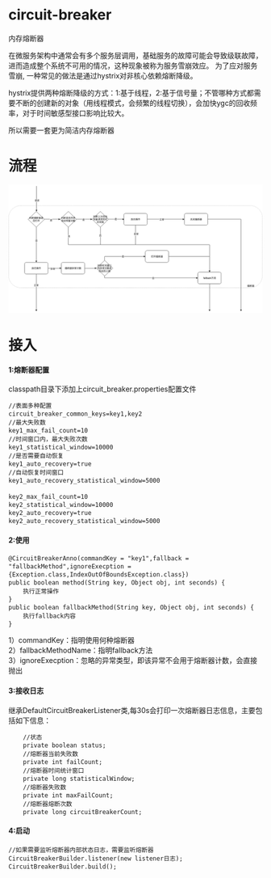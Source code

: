 # circuit-breaker
内存熔断器

在微服务架构中通常会有多个服务层调用，基础服务的故障可能会导致级联故障，进而造成整个系统不可用的情况，这种现象被称为服务雪崩效应。
为了应对服务雪崩, 一种常见的做法是通过hystrix对非核心依赖熔断降级。

hystrix提供两种熔断降级的方式：1:基于线程，2:基于信号量；不管哪种方式都需要不断的创建新的对象（用线程模式，会频繁的线程切换），会加快ygc的回收频率，对于时间敏感型接口影响比较大。

所以需要一套更为简洁内存熔断器

# 流程
![Aaron Swartz](https://raw.githubusercontent.com/hzyian/circuit-breaker/master/%E7%86%94%E6%96%AD%E5%99%A8%E9%80%BB%E8%BE%91.png)

# 接入
#### 1:熔断器配置
classpath目录下添加上circuit_breaker.properties配置文件
```
//表面多种配置
circuit_breaker_common_keys=key1,key2
//最大失败数
key1_max_fail_count=10
//时间窗口内，最大失败次数
key1_statistical_window=10000
//是否需要自动恢复
key1_auto_recovery=true
//自动恢复时间窗口
key1_auto_recovery_statistical_window=5000
 
key2_max_fail_count=10
key2_statistical_window=10000
key2_auto_recovery=true
key2_auto_recovery_statistical_window=5000

```
#### 2:使用
```
@CircuitBreakerAnno(commandKey = "key1",fallback = "fallbackMethod",ignoreExecption = {Exception.class,IndexOutOfBoundsException.class})
public boolean method(String key, Object obj, int seconds) {
    执行正常操作
}
public boolean fallbackMethod(String key, Object obj, int seconds) {
    执行fallback内容
}
```
1）commandKey：指明使用何种熔断器 <br>
2）fallbackMethodName：指明fallback方法 <br>
3）ignoreExecption：忽略的异常类型，即该异常不会用于熔断器计数，会直接抛出

#### 3:接收日志
继承DefaultCircuitBreakerListener类,每30s会打印一次熔断器日志信息，主要包括如下信息：
```
    //状态
    private boolean status;
    //熔断器当前失败数
    private int failCount;
    //熔断器时间统计窗口
    private long statisticalWindow;
    //熔断器失败数
    private int maxFailCount;
    //熔断器熔断次数
    private long circuitBreakerCount;
```


#### 4:启动
```
//如果需要监听熔断器内部状态日志，需要监听熔断器
CircuitBreakerBuilder.listener(new listener日志);
CircuitBreakerBuilder.build();
```

